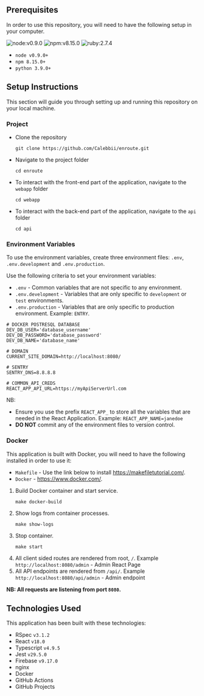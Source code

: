 ## Prerequisites
In order to use this repository, you will need to have the following setup in your computer.

![node:v0.9.0](https://img.shields.io/badge/node-v0.9.0-blue.svg)
![npm:v8.15.0](https://img.shields.io/badge/npm-v8.15.0-blueviolet.svg)
![ruby:2.7.4](https://img.shields.io/badge/ruby-2.7.4-yellow.svg)

*  `node v0.9.0+`
* `npm 8.15.0+`
* `python 3.9.0+`


## Setup Instructions

This section will guide you through setting up and running this repository on your local machine.

### Project

* Clone the repository
    ```
    git clone https://github.com/Calebbii/enroute.git
    ```
* Navigate to the project folder
    ```
    cd enroute
    ```
* To interact with the front-end part of the application, navigate to the `webapp` folder
    ```
    cd webapp
    ```
* To interact with the back-end part of the application, navigate to the `api` folder
    ```
    cd api
    ``` 

### Environment Variables
To use the environment variables, create three environment files: `.env`, `.env.development` and `.env.production`.

Use the following criteria to set your environment variables:
* `.env` - Common variables that are not specific to any environment.
* `.env.development` - Variables that are only specific to `development` or `test` environments.
* `.env.production` - Variables that are only specific to production environment. Example: `ENTRY`.

```{shell}
# DOCKER POSTRESQL DATABASE
DEV_DB_USER='database_username'
DEV_DB_PASSWORD='database_password'
DEV_DB_NAME='database_name'

# DOMAIN
CURRENT_SITE_DOMAIN=http://localhost:8080/

# SENTRY
SENTRY_DNS=8.8.8.8

# COMMON_API_CREDS
REACT_APP_API_URL=https://myApiServerUrl.com
```
NB:
* Ensure you use the prefix `REACT_APP_` to store all the variables that are needed in the React Application. Example: `REACT_APP_NAME=janedoe`
* **DO NOT** commit any of the environment files to version control.

### Docker

This application is built with Docker, you will need to have the following installed in order to use it:
* `Makefile` - Use the link below to install https://makefiletutorial.com/.
* `Docker` - https://www.docker.com/.

1. Build Docker container and start service.
    ```
    make docker-build 
    ```
2. Show logs from container processes.
    ```
    make show-logs
    ```
3. Stop container.
    ```
    make start 
    ```
4. All client sided routes are rendered from root, `/`. Example `http://localhost:8080/admin` - Admin React Page
5. All API endpoints are rendered from `/api/`. Example `http://localhost:8080/api/admin` - Admin endpoint

**NB: All requests are listening from port `8080`.**

## Technologies Used
This application has been built with these technologies:
* RSpec `v3.1.2`
* React `v18.0`
* Typescript `v4.9.5`
* Jest `v29.5.0`
* Firebase `v9.17.0`
* nginx
* Docker
* GitHub Actions
* GitHub Projects
